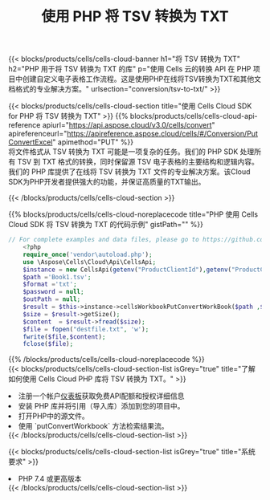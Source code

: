 ﻿---
title: 使用 PHP 将 TSV 转换为 TXT
description: 利用Aspose.Cells Cloud SDK for PHP将TSV格式文件转换为TXT格式文件。
kwords: Excel, Convert TSV to TXT, REST, PHP
howto: How to convert TSV to TXT using Aspose.Cells Cloud PHP library.
---
{{< blocks/products/cells/cells-cloud-banner h1="将 TSV 转换为 TXT" h2="PHP 用于将 TSV 转换为 TXT 的库" p="使用 Cells 云的转换 API 在 PHP 项目中创建自定义电子表格工作流程。这是使用PHP在线将TSV转换为TXT和其他文档格式的专业解决方案。" urlsection="conversion/tsv-to-txt/" >}}

{{< blocks/products/cells/cells-cloud-section title="使用 Cells Cloud SDK for PHP 将 TSV 转换为 TXT" >}}
{{% blocks/products/cells/cells-cloud-api-reference apiurl="https://api.aspose.cloud/v3.0/cells/convert" apireferenceurl="https://apireference.aspose.cloud/cells/#/Conversion/PutConvertExcel" apimethod="PUT" %}}
<br/>
将文件格式从 TSV 转换为 TXT 可能是一项复杂的任务。我们的 PHP SDK 处理所有 TSV 到 TXT 格式的转换，同时保留源 TSV 电子表格的主要结构和逻辑内容。我们的 PHP 库提供了在线将 TSV 转换为 TXT 文件的专业解决方案。该Cloud SDK为PHP开发者提供强大的功能，并保证高质量的TXT输出。

{{< /blocks/products/cells/cells-cloud-section >}}

{{% blocks/products/cells/cells-cloud-noreplacecode title="PHP 使用 Cells Cloud SDK 将 TSV 转换为 TXT 的代码示例" gistPath="" %}}
 
```php
// For complete examples and data files, please go to https://github.com/aspose-cells-cloud/aspose-cells-cloud-php/
    <?php
    require_once('vendor\autoload.php');
    use \Aspose\Cells\Cloud\Api\CellsApi;
    $instance = new CellsApi(getenv("ProductClientId"),getenv("ProductClientSecret"));
    $path ='Book1.tsv';    
    $format ='txt';
    $password = null;
    $outPath = null;      
    $result = $this->instance->cellsWorkbookPutConvertWorkBook($path ,$format, $password,  $outPath);
    $size = $result->getSize();
    $content  = $result->fread($size);
    $file = fopen("destfile.txt", 'w');
    fwrite($file,$content);
    fclose($file);
```
 
{{% /blocks/products/cells/cells-cloud-noreplacecode %}}
<br/>
{{< blocks/products/cells/cells-cloud-section-list isGrey="true" title="了解如何使用 Cells Cloud PHP 库将 TSV 转换为 TXT。" >}}
<li>注册一个帐户<a href="https://dashboard.aspose.cloud/">仪表板</a>获取免费API配额和授权详细信息</li>
<li>安装 PHP 库并将引用（导入库）添加到您的项目中。</li>
<li>打开PHP中的源文件。</li>
<li>使用 `putConvertWorkbook` 方法检索结果流。</li>
{{< /blocks/products/cells/cells-cloud-section-list >}}

{{< blocks/products/cells/cells-cloud-section-list isGrey="true" title="系统要求" >}}
<li>PHP 7.4 或更高版本</li>
{{< /blocks/products/cells/cells-cloud-section-list >}}
